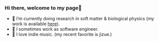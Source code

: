 ### Hi there, welcome to my page👋

- 🦔  I’m currently doing research in soft matter & biological physics (my work is available [here](https://arxiv.org/abs/2101.05184)).
- 🐳  I sometimes work as software engineer.
- 🥺  I love indie music. (my recent favorite is jizue.)

<!--
**shuzokato/shuzokato** is a ✨ _special_ ✨ repository because its `README.md` (this file) appears on your GitHub profile.

Here are some ideas to get you started:

- 🔭 I’m currently working on ...
- 🌱 I’m currently learning ...
- 👯 I’m looking to collaborate on ...
- 🤔 I’m looking for help with ...
- 💬 Ask me about ...
- 📫 How to reach me: ...
- 😄 Pronouns: ...
- ⚡ Fun fact: ...
-->
